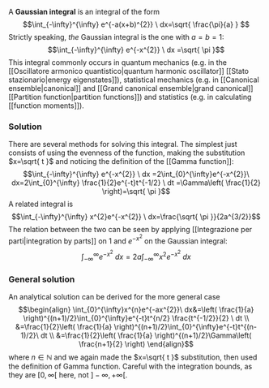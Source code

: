 A **Gaussian integral** is an integral of the form
$$\int_{-\infty}^{\infty} e^{-a(x+b)^{2}} \ dx=\sqrt{ \frac{\pi}{a} } $$
Strictly speaking, *the* Gaussian integral is the one with $a=b=1$:
$$\int_{-\infty}^{\infty} e^{-x^{2}} \ dx =\sqrt{ \pi }$$
This integral commonly occurs in quantum mechanics (e.g. in the [[Oscillatore armonico quantistico|quantum harmonic oscillator]] [[Stato stazionario|energy eigenstates]]), statistical mechanics (e.g. in [[Canonical ensemble|canonical]] and [[Grand canonical ensemble|grand canonical]] [[Partition function|partition functions]]) and statistics (e.g. in calculating [[function moments]]).
### Solution
There are several methods for solving this integral. The simplest just consists of using the evenness of the function, making the substitution $x=\sqrt{ t }$ and noticing the definition of the [[Gamma function]]:
$$\int_{-\infty}^{\infty} e^{-x^{2}} \ dx =2\int_{0}^{\infty}e^{-x^{2}}\ dx=2\int_{0}^{\infty} \frac{1}{2}e^{-t}t^{-1/2} \ dt =\Gamma\left( \frac{1}{2} \right)=\sqrt{ \pi }$$
A related integral is
$$\int_{-\infty}^{\infty} x^{2}e^{-x^{2}} \ dx=\frac{\sqrt{ \pi }}{2a^{3/2}}$$
The relation between the two can be seen by applying [[Integrazione per parti|integration by parts]] on $1$ and $e^{-x^{2}}$ on the Gaussian integral:
$$\int_{-\infty}^{\infty} e^{-x^{2}} \ dx=2a\int_{-\infty}^{\infty} x^{2}e^{-x^{2}} \ dx$$
### General solution
An analytical solution can be derived for the more general case
$$\begin{align}
\int_{0}^{\infty}x^{n}e^{-ax^{2}}\ dx&=\left( \frac{1}{a} \right)^{(n+1)/2}\int_{0}^{\infty}e^{-t}t^{n/2} \frac{t^{-1/2}}{2} \ dt \\
&=\frac{1}{2}\left( \frac{1}{a} \right)^{(n+1)/2}\int_{0}^{\infty}e^{-t}t^{(n-1)/2}\ dt \\
&=\frac{1}{2}\left( \frac{1}{a} \right)^{(n+1)/2}\Gamma\left( \frac{n+1}{2} \right)
\end{align}$$
where $n\in \mathbb{N}$ and we again made the $x=\sqrt{ t }$ substitution, then used the definition of Gamma function. Careful with the integration bounds, as they are $[0,\infty[$ here, not $]-\infty,+\infty[$.
